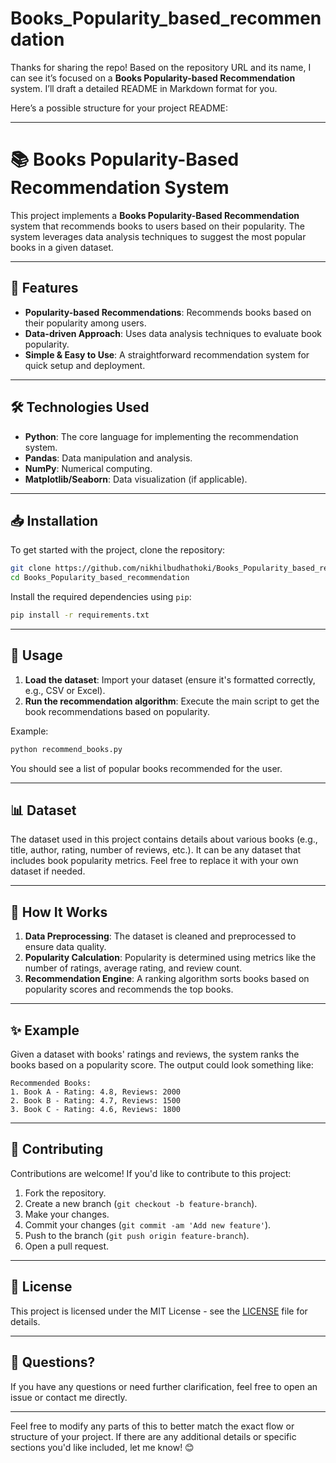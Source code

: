 # Books_Popularity_based_recommendation
Thanks for sharing the repo! Based on the repository URL and its name, I can see it’s focused on a **Books Popularity-based Recommendation** system. I’ll draft a detailed README in Markdown format for you.

Here’s a possible structure for your project README:

---

# 📚 Books Popularity-Based Recommendation System

This project implements a **Books Popularity-Based Recommendation** system that recommends books to users based on their popularity. The system leverages data analysis techniques to suggest the most popular books in a given dataset.

---

## 🚀 Features

- **Popularity-based Recommendations**: Recommends books based on their popularity among users.
- **Data-driven Approach**: Uses data analysis techniques to evaluate book popularity.
- **Simple & Easy to Use**: A straightforward recommendation system for quick setup and deployment.

---

## 🛠️ Technologies Used

- **Python**: The core language for implementing the recommendation system.
- **Pandas**: Data manipulation and analysis.
- **NumPy**: Numerical computing.
- **Matplotlib/Seaborn**: Data visualization (if applicable).

---

## 📥 Installation

To get started with the project, clone the repository:

```bash
git clone https://github.com/nikhilbudhathoki/Books_Popularity_based_recommendation.git
cd Books_Popularity_based_recommendation
```

Install the required dependencies using `pip`:

```bash
pip install -r requirements.txt
```

---

## 🏃 Usage

1. **Load the dataset**: Import your dataset (ensure it's formatted correctly, e.g., CSV or Excel).
2. **Run the recommendation algorithm**: Execute the main script to get the book recommendations based on popularity.

Example:

```bash
python recommend_books.py
```

You should see a list of popular books recommended for the user.

---

## 📊 Dataset

The dataset used in this project contains details about various books (e.g., title, author, rating, number of reviews, etc.). It can be any dataset that includes book popularity metrics. Feel free to replace it with your own dataset if needed.

---

## 🤖 How It Works

1. **Data Preprocessing**: The dataset is cleaned and preprocessed to ensure data quality.
2. **Popularity Calculation**: Popularity is determined using metrics like the number of ratings, average rating, and review count.
3. **Recommendation Engine**: A ranking algorithm sorts books based on popularity scores and recommends the top books.

---

## ✨ Example

Given a dataset with books' ratings and reviews, the system ranks the books based on a popularity score. The output could look something like:

```plaintext
Recommended Books:
1. Book A - Rating: 4.8, Reviews: 2000
2. Book B - Rating: 4.7, Reviews: 1500
3. Book C - Rating: 4.6, Reviews: 1800
```

---

## 🤝 Contributing

Contributions are welcome! If you'd like to contribute to this project:

1. Fork the repository.
2. Create a new branch (`git checkout -b feature-branch`).
3. Make your changes.
4. Commit your changes (`git commit -am 'Add new feature'`).
5. Push to the branch (`git push origin feature-branch`).
6. Open a pull request.

---

## 📑 License

This project is licensed under the MIT License - see the [LICENSE](LICENSE) file for details.

---

## 💬 Questions?

If you have any questions or need further clarification, feel free to open an issue or contact me directly.

---

Feel free to modify any parts of this to better match the exact flow or structure of your project. If there are any additional details or specific sections you'd like included, let me know! 😊
